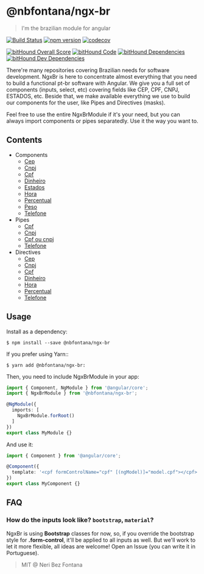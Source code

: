 # @nbfontana/ngx-br

> I'm the brazilian module for angular

[![Build Status](https://travis-ci.org/nbfontana/ngx-br.svg?branch=master)](https://travis-ci.org/nbfontana/ngx-br)
[![npm version](https://badge.fury.io/js/%40nbfontana%2Fngx-br.svg)](https://badge.fury.io/js/%40nbfontana%2Fngx-br)
[![codecov](https://codecov.io/gh/nbfontana/ngx-br/branch/master/graph/badge.svg)](https://codecov.io/gh/nbfontana/ngx-br)

[![bitHound Overall Score](https://www.bithound.io/github/nbfontana/ngx-br/badges/score.svg)](https://www.bithound.io/github/nbfontana/ngx-br)
[![bitHound Code](https://www.bithound.io/github/nbfontana/ngx-br/badges/code.svg)](https://www.bithound.io/github/nbfontana/ngx-br)
[![bitHound Dependencies](https://www.bithound.io/github/nbfontana/ngx-br/badges/dependencies.svg)](https://www.bithound.io/github/nbfontana/ngx-br/master/dependencies/npm)
[![bitHound Dev Dependencies](https://www.bithound.io/github/nbfontana/ngx-br/badges/devDependencies.svg)](https://www.bithound.io/github/nbfontana/ngx-br/master/dependencies/npm)

There're many repositories covering Brazilian needs for software development. NgxBr is here to concentrate almost everything that you need to build a functional pt-br software with Angular. We give you a full set of components (inputs, select, etc) covering fields like CEP, CPF, CNPJ, ESTADOS, etc. Beside that, we make available everything we use to build our components for the user, like Pipes and Directives (masks).

Feel free to use the entire NgxBrModule if it's your need, but you can always import components or pipes separatedly. Use it the way you want to.

## Contents

- Components
  - [Cep](https://github.com/nbfontana/ngx-br/tree/master/src/app/components/cep)
  - [Cnpj](https://github.com/nbfontana/ngx-br/tree/master/src/app/components/cnpj)
  - [Cpf](https://github.com/nbfontana/ngx-br/tree/master/src/app/components/cpf)
  - [Dinheiro](https://github.com/nbfontana/ngx-br/tree/master/src/app/components/dinheiro)
  - [Estados](https://github.com/nbfontana/ngx-br/tree/master/src/app/components/estados)
  - [Hora](https://github.com/nbfontana/ngx-br/tree/master/src/app/components/hora)
  - [Percentual](https://github.com/nbfontana/ngx-br/tree/master/src/app/components/percentual)
  - [Peso](https://github.com/nbfontana/ngx-br/tree/master/src/app/components/peso)
  - [Telefone](https://github.com/nbfontana/ngx-br/tree/master/src/app/components/telefone)
- Pipes
  - [Cpf](https://github.com/nbfontana/ngx-br/tree/master/src/app/pipes)
  - [Cnpj](https://github.com/nbfontana/ngx-br/tree/master/src/app/pipes)
  - [Cpf ou cnpj](https://github.com/nbfontana/ngx-br/tree/master/src/app/pipes)
  - [Telefone](https://github.com/nbfontana/ngx-br/tree/master/src/app/pipes)
- Directives
  - [Cep]()
  - [Cnpj]()
  - [Cpf]()
  - [Dinheiro]()
  - [Hora]()
  - [Percentual]()
  - [Telefone]()
  
## Usage

Install as a dependency:
```
$ npm install --save @nbfontana/ngx-br
```

If you prefer using Yarn::
```
$ yarn add @nbfontana/ngx-br:
```

Then, you need to include NgxBrModule in your app:

```typescript
import { Component, NgModule } from '@angular/core';
import { NgxBrModule } from '@nbfontana/ngx-br';

@NgModule({
  imports: [
    NgxBrModule.forRoot()
  ]
})
export class MyModule {}
```

And use it:
```typescript
import { Component } from '@angular/core';

@Component({
  template: '<cpf formControlName="cpf" [(ngModel)]="model.cpf"></cpf>'
})
export class MyComponent {}
```

## FAQ

### How do the inputs look like? `bootstrap`, `material`?

NgxBr is using **Bootstrap** classes for now, so, if you override the bootstrap style for **.form-control**, it'll be applied to all inputs as well. But we'll work to let it more flexible, all ideas are welcome! Open an Issue (you can write it in Portuguese).


> MIT @ Neri Bez Fontana
